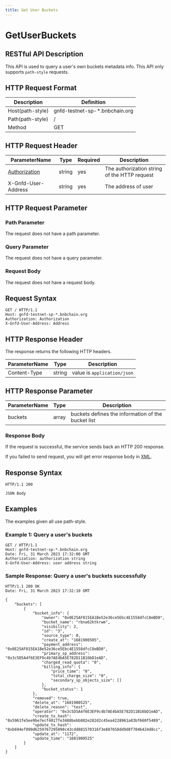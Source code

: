 ```yaml
---
title: Get User Buckets
---
```


# GetUserBuckets

## RESTful API Description

This API is used to query a user's own buckets metadata info. This API only supports `path-style` requests.

## HTTP Request Format

| Description      | Definition                     |
| ---------------- | ------------------------------ |
| Host(path-style) | gnfd-testnet-sp-*.bnbchain.org |
| Path(path-style) | /                              |
| Method           | GET                            |

## HTTP Request Header

| ParameterName                                                      | Type   | Required | Description                                  |
| ------------------------------------------------------------------ | ------ | -------- | -------------------------------------------- |
| [Authorization](./referenece/gnfd_headers.md#authorization-header) | string | yes      | The authorization string of the HTTP request |
| X-Gnfd-User-Address                                                | string | yes      | The address of user                          |

## HTTP Request Parameter

### Path Parameter

The request does not have a path parameter.

### Query Parameter

The request does not have a query parameter.

### Request Body

The request does not have a request body.

## Request Syntax

```HTTP
GET / HTTP/1.1
Host: gnfd-testnet-sp-*.bnbchain.org
Authorization: Authorization
X-Gnfd-User-Address: Address
```

## HTTP Response Header

The response returns the following HTTP headers.

| ParameterName | Type   | Description                 |
| ------------- | ------ | --------------------------- |
| Content-Type  | string | value is `application/json` |

## HTTP Response Parameter

| ParameterName           | Type     | Description                                        |
|-------------------------|----------|----------------------------------------------------|
| buckets                 | array    | buckets defines the information of the bucket list |

### Response Body

If the request is successful, the service sends back an HTTP 200 response.

If you failed to send request, you will get error response body in [XML](./sp_response.md#sp-error-response).

## Response Syntax

```HTTP
HTTP/1.1 200

JSON Body
```

## Examples

The examples given all use path-style.

### Example 1: Query a user's buckets

```HTTP
GET / HTTP/1.1
Host: gnfd-testnet-sp-*.bnbchain.org
Date: Fri, 31 March 2023 17:32:00 GMT
Authorization: authorization string
X-Gnfd-User-Address: user address string
```

### Sample Response: Query a user's buckets successfully

```HTTP
HTTP/1.1 200 OK
Date: Fri, 31 March 2023 17:32:10 GMT

{
    "buckets": [
        {
            "bucket_info": {
                "owner": "0x0E25AF015EA1Be52e36ce5Ebc4E1558dfcC8eBD0",
                "bucket_name": "rbna62ktkrwm",
                "visibility": 2,
                "id": "3",
                "source_type": 0,
                "create_at": "1681900505",
                "payment_address": "0x0E25AF015EA1Be52e36ce5Ebc4E1558dfcC8eBD0",
                "primary_sp_address": "0x3c5D5A4f6E3EF9c4b7AE4bA5E782D11B16bD1eAD",
                "charged_read_quota": "0",
                "billing_info": {
                    "price_time": "0",
                    "total_charge_size": "0",
                    "secondary_sp_objects_size": []
                },
                "bucket_status": 1
            },
            "removed": true,
            "delete_at": "1681900525",
            "delete_reason": "test",
            "operator": "0x3c5D5A4f6E3EF9c4b7AE4bA5E782D11B16bD1eAD",
            "create_tx_hash": "0x5961fe5ee9be7ecf4817fe3488bebb882e282d2c45ea4228961a83bf660f5489",
            "update_tx_hash": "0xb694ef890d6259767295098c43cdd881570316f3e887658dd9d8f7046424d8cc",
            "update_at": "1172",
            "update_time": "1681900525"
        }
    ]
}
```
